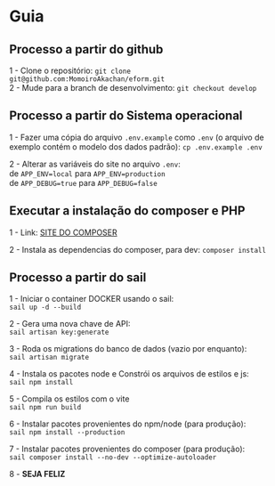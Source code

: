 # Guia

## Processo a partir do github
1 - Clone o repositório: `git clone git@github.com:MomoiroAkachan/eform.git`  
2 - Mude para a branch de desenvolvimento: `git checkout develop`  

## Processo a partir do Sistema operacional
1 - Fazer uma cópia do arquivo `.env.example` como `.env` (o arquivo de exemplo contém o modelo dos dados padrão): `cp .env.example .env`  

2 - Alterar as variáveis do site no arquivo `.env`:  
de `APP_ENV=local` para `APP_ENV=production`  
de `APP_DEBUG=true` para `APP_DEBUG=false`

## Executar a instalação do composer e PHP
1 - Link: [SITE DO COMPOSER](https://getcomposer.org/download/)

2 - Instala as dependencias do composer, para dev: `composer install`

## Processo a partir do sail
1 - Iniciar o container DOCKER usando o sail:  
    `sail up -d --build`

2 - Gera uma nova chave de API:  
    `sail artisan key:generate`

3 - Roda os migrations do banco de dados (vazio por enquanto):  
    `sail artisan migrate`
    
4 - Instala os pacotes node e Constrói os arquivos de estilos e js:  
    `sail npm install`
    
5 - Compila os estilos com o vite  
    `sail npm run build`

6 - Instalar pacotes provenientes do npm/node (para produção):  
    `sail npm install --production`

7 - Instalar pacotes provenientes do composer (para produção):  
    `sail composer install --no-dev --optimize-autoloader`

8 - **SEJA FELIZ**
